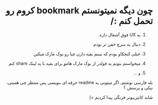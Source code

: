 <div dir="rtl">


# چون دیگه نمیتونستم bookmark کروم رو تحمل کنم :/

1.  یه UX فوق آشغال داره

2.  دنبال یه سرچ خفن تر بودم

3.  خیلی کنجکاو بودم که ببینم بقیه دارن چیا رو بوک مارک میکنن

4.  میخواستم بتونم یه فولدر از بوک مارک هامو برای بقیه با یه لینک share کنم

5. و ...

 

بله فارسی نوشتم، اگر میتونی یه readme حرفه ای بنویسی پس منتظر چی هستی، نیکی و پرسش ؟

شاید کانتربیوتر فرنگی پیدا کردیم =)

</div>


